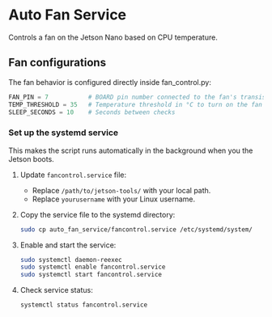 # Auto Fan Service

Controls a fan on the Jetson Nano based on CPU temperature.

## Fan configurations
The fan behavior is configured directly inside fan_control.py:
```python
FAN_PIN = 7           # BOARD pin number connected to the fan's transistor
TEMP_THRESHOLD = 35   # Temperature threshold in °C to turn on the fan
SLEEP_SECONDS = 10    # Seconds between checks
```

### Set up the systemd service
This makes the script runs automatically in the background when you the Jetson boots.

1. Update `fancontrol.service` file:

   - Replace `/path/to/jetson-tools/` with your local path.
   - Replace `yourusername` with your Linux username.

2. Copy the service file to the systemd directory:

   ```bash
   sudo cp auto_fan_service/fancontrol.service /etc/systemd/system/
   ```

2. Enable and start the service:

   ```bash
   sudo systemctl daemon-reexec
   sudo systemctl enable fancontrol.service
   sudo systemctl start fancontrol.service
   ```

3. Check service status:

   ```bash
   systemctl status fancontrol.service
   ```

